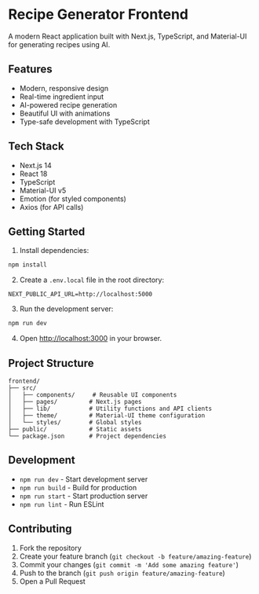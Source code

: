 # Recipe Generator Frontend

A modern React application built with Next.js, TypeScript, and Material-UI for generating recipes using AI.

## Features

- Modern, responsive design
- Real-time ingredient input
- AI-powered recipe generation
- Beautiful UI with animations
- Type-safe development with TypeScript

## Tech Stack

- Next.js 14
- React 18
- TypeScript
- Material-UI v5
- Emotion (for styled components)
- Axios (for API calls)

## Getting Started

1. Install dependencies:
```bash
npm install
```

2. Create a `.env.local` file in the root directory:
```env
NEXT_PUBLIC_API_URL=http://localhost:5000
```

3. Run the development server:
```bash
npm run dev
```

4. Open [http://localhost:3000](http://localhost:3000) in your browser.

## Project Structure

```
frontend/
├── src/
│   ├── components/     # Reusable UI components
│   ├── pages/         # Next.js pages
│   ├── lib/           # Utility functions and API clients
│   ├── theme/         # Material-UI theme configuration
│   └── styles/        # Global styles
├── public/            # Static assets
└── package.json       # Project dependencies
```

## Development

- `npm run dev` - Start development server
- `npm run build` - Build for production
- `npm run start` - Start production server
- `npm run lint` - Run ESLint

## Contributing

1. Fork the repository
2. Create your feature branch (`git checkout -b feature/amazing-feature`)
3. Commit your changes (`git commit -m 'Add some amazing feature'`)
4. Push to the branch (`git push origin feature/amazing-feature`)
5. Open a Pull Request
